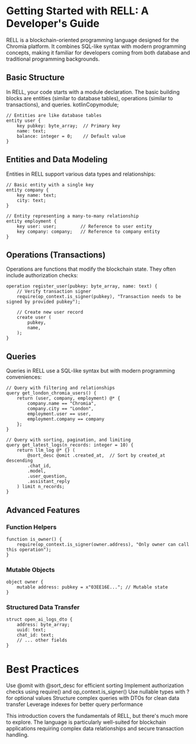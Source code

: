 # Getting Started with RELL: A Developer's Guide
RELL is a blockchain-oriented programming language designed for the Chromia platform. It combines SQL-like syntax with modern programming concepts, making it familiar for developers coming from both database and traditional programming backgrounds.

## Basic Structure

In RELL, your code starts with a module declaration. The basic building blocks are entities (similar to database tables), operations (similar to transactions), and queries.
kotlinCopymodule;

```rell
// Entities are like database tables
entity user {
    key pubkey: byte_array;  // Primary key
    name: text;
    balance: integer = 0;    // Default value
}
```

## Entities and Data Modeling

Entities in RELL support various data types and relationships:

```rell
// Basic entity with a single key
entity company {
    key name: text;
    city: text;
}

// Entity representing a many-to-many relationship
entity employment {
    key user: user;         // Reference to user entity
    key company: company;   // Reference to company entity
}
```

## Operations (Transactions)

Operations are functions that modify the blockchain state. They often include authorization checks:

```rell
operation register_user(pubkey: byte_array, name: text) {
    // Verify transaction signer
    require(op_context.is_signer(pubkey), "Transaction needs to be signed by provided pubkey");

    // Create new user record
    create user (
        pubkey,
        name,
    );
}
```

## Queries
Queries in RELL use a SQL-like syntax but with modern programming conveniences:

```rell
// Query with filtering and relationships
query get_london_chromia_users() {
    return (user, company, employment) @* {
        company.name == "Chromia",
        company.city == "London",
        employment.user == user,
        employment.company == company
    };
}

// Query with sorting, pagination, and limiting
query get_latest_logs(n_records: integer = 10) {
    return llm_log @* {} (
        @sort_desc @omit .created_at,  // Sort by created_at descending
        .chat_id,
        .model,
        .user_question,
        .assistant_reply
    ) limit n_records;
}
```

## Advanced Features
### Function Helpers

```rell
function is_owner() {
    require(op_context.is_signer(owner.address), "Only owner can call this operation");
}
```

### Mutable Objects

```rell
object owner {
    mutable address: pubkey = x"03EE16E..."; // Mutable state
}
```

### Structured Data Transfer

```rell
struct open_ai_logs_dto {
    address: byte_array;
    uuid: text;
    chat_id: text;
    // ... other fields
}
```

# Best Practices

Use @omit with @sort_desc for efficient sorting
Implement authorization checks using require() and op_context.is_signer()
Use nullable types with ? for optional values
Structure complex queries with DTOs for clean data transfer
Leverage indexes for better query performance

This introduction covers the fundamentals of RELL, but there's much more to explore. The language is particularly well-suited for blockchain applications requiring complex data relationships and secure transaction handling.
